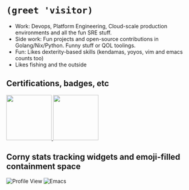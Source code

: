 # `(greet 'visitor)`

- Work: Devops, Platform Engineering, Cloud-scale production environments and all the fun SRE stuff.
- Side work: Fun projects and open-source contributions in Golang/Nix/Python. Funny stuff or QOL toolings.
- Fun: Likes dexterity-based skills (kendamas, yoyos, vim and emacs counts too)
- Likes fishing and the outside

## Certifications, badges, etc

<a href="https://www.credly.com/badges/687419a1-50b4-4c72-a248-dd03089ec084/public_url">
  <img src="https://user-images.githubusercontent.com/25652765/235519451-44992ad3-fa86-4458-8320-62bd687d9fb2.png" width="120">
</a>
<a href="https://www.credly.com/badges/639bda9d-538a-4162-9dfc-39527975d7dc/public_url">
  <img src="https://github.com/notarock/notarock/assets/25652765/10c66579-0739-4b59-baaa-cc60c5a25662" width="120">
</a>

## Corny stats tracking widgets and emoji-filled containment space

![Profile View](https://komarev.com/ghpvc/?username=notarock&color=orange)
![Emacs](https://img.shields.io/badge/Emacs-%237F5AB6.svg?&style=for-the-badge&logo=gnu-emacs&logoColor=white)
